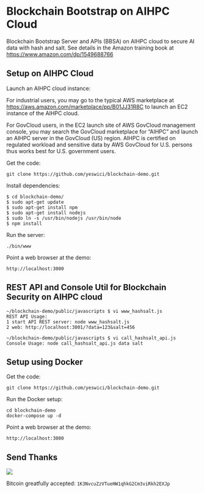 # Blockchain Bootstrap on AIHPC Cloud
Blockchain Bootstrap Server and APIs (BBSA) on AIHPC cloud to secure AI data with hash and salt. See details in the Amazon training book at https://www.amazon.com/dp/1549688766

## Setup on AIHPC Cloud
Launch an AIHPC cloud instance:

For industrial users, you may go to the typical AWS marketplace at https://aws.amazon.com/marketplace/pp/B01JJ31R8C to launch an EC2 instance of the AIHPC cloud.
 
For GovCloud users, in the EC2 launch site of AWS GovCloud management console, you may search the GovCloud marketplace for “AIHPC” and launch an AIHPC server in the GovCloud (US) region. AIHPC is certified on regulated workload and sensitive data by AWS GovCloud for U.S. persons thus works best for U.S. government users.

Get the code:

```
git clone https://github.com/yeswici/blockchain-demo.git
```

Install dependencies:

```
$ cd blockchain-demo/
$ sudo apt-get update
$ sudo apt-get install npm 
$ sudo apt-get install nodejs
$ sudo ln -s /usr/bin/nodejs /usr/bin/node
$ npm install
```
Run the server:

```
./bin/www
```

Point a web browser at the demo:

```
http://localhost:3000
```

## REST API and Console Util for Blockchain Security on AIHPC cloud

```
~/blockchain-demo/public/javascripts $ vi www_hashsalt.js
REST API Usage: 
1 start API REST server: node www_hashsalt.js
2 web: http://localhost:3001/?data=123&salt=456

~/blockchain-demo/public/javascripts $ vi call_hashsalt_api.js
Console Usage: node call_hashsalt_api.js data salt
```

## Setup using Docker

Get the code:

```
git clone https://github.com/yeswici/blockchain-demo.git
```

Run the Docker setup:

```
cd blockchain-demo
docker-compose up -d
```

Point a web browser at the demo:

```
http://localhost:3000
```
## Send Thanks

![](public/images/qr.png)

Bitcoin greatfully accepted: `1K3NvcuZzVTueHW1qhkG2Cm3viRkh2EXJp`
